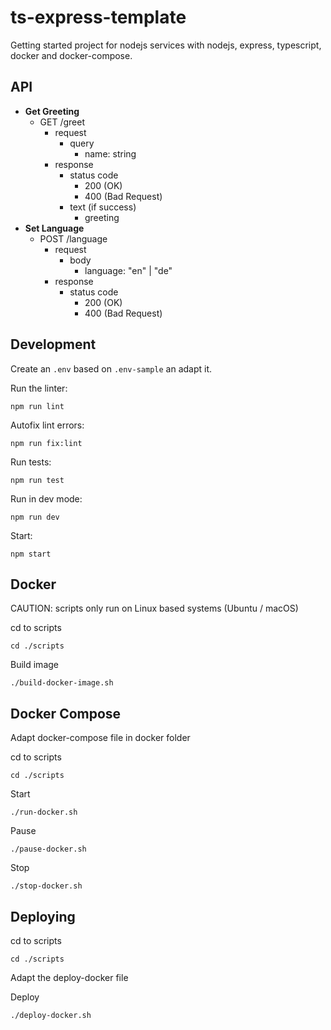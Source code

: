 # ts-express-template
Getting started project for nodejs services with nodejs, express, typescript, docker and docker-compose.


## API

- **Get Greeting**
  - GET /greet
    - request
      - query
        - name: string
    - response
      - status code
        - 200 (OK)
        - 400 (Bad Request)
      - text (if success)
        - greeting
- **Set Language**
  - POST /language
    - request
      - body
        - language: "en" | "de"
    - response
      - status code
        - 200 (OK)
        - 400 (Bad Request)


## Development

Create an `.env` based on `.env-sample` an adapt it.

Run the linter:
```
npm run lint
```

Autofix lint errors:
```
npm run fix:lint
```

Run tests:
```
npm run test
```

Run in dev mode:
```
npm run dev
```

Start:
```
npm start
```


## Docker

CAUTION: scripts only run on Linux based systems (Ubuntu / macOS)

cd to scripts
```
cd ./scripts
```

Build image
```
./build-docker-image.sh
```


## Docker Compose

Adapt docker-compose file in docker folder

cd to scripts
```
cd ./scripts
```

Start
```
./run-docker.sh
```


Pause
```
./pause-docker.sh
```


Stop
```
./stop-docker.sh
```


## Deploying

cd to scripts
```
cd ./scripts
```

Adapt the deploy-docker file

Deploy
```
./deploy-docker.sh
```